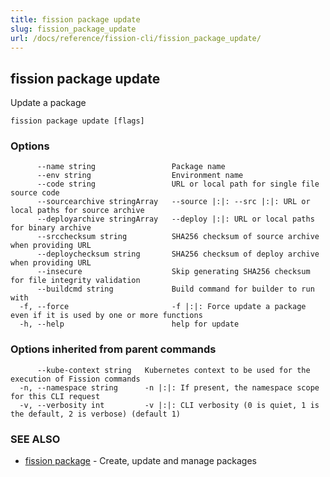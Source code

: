 ```yaml
---
title: fission package update
slug: fission_package_update
url: /docs/reference/fission-cli/fission_package_update/
---
```

## fission package update

Update a package

```
fission package update [flags]
```

### Options

```
      --name string                 Package name
      --env string                  Environment name
      --code string                 URL or local path for single file source code
      --sourcearchive stringArray   --source |:|: --src |:|: URL or local paths for source archive
      --deployarchive stringArray   --deploy |:|: URL or local paths for binary archive
      --srcchecksum string          SHA256 checksum of source archive when providing URL
      --deploychecksum string       SHA256 checksum of deploy archive when providing URL
      --insecure                    Skip generating SHA256 checksum for file integrity validation
      --buildcmd string             Build command for builder to run with
  -f, --force                       -f |:|: Force update a package even if it is used by one or more functions
  -h, --help                        help for update
```

### Options inherited from parent commands

```
      --kube-context string   Kubernetes context to be used for the execution of Fission commands
  -n, --namespace string      -n |:|: If present, the namespace scope for this CLI request
  -v, --verbosity int         -v |:|: CLI verbosity (0 is quiet, 1 is the default, 2 is verbose) (default 1)
```

### SEE ALSO

* [fission package](/docs/reference/fission-cli/fission_package/)	 - Create, update and manage packages

